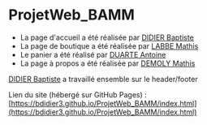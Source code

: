 # ProjetWeb_BAMM

- La page d'accueil a été réalisée par [DIDIER Baptiste](mailto:baptiste.didier@edu.univ-fcomte.fr)   
- La page de boutique a été réalisée par [LABBE Mathis](mailto:mathis.labbe@edu.univ-fcomte.fr)   
- Le panier a été réalisé par [DUARTE Antoine](mailto:antoine.duarte@edu.univ-fcomte.fr)   
- La page à propos a été réalisée par [DEMOLY Mathis](mailto:mathis.demoly@edu.univ-fcomte.fr)   

[DIDIER Baptiste](mailto:baptiste.didier@edu.univ-fcomte.fr) a travaillé ensemble sur le header/footer

Lien du site (hébergé sur GitHub Pages) : [https://bdidier3.github.io/ProjetWeb_BAMM/index.html](https://bdidier3.github.io/ProjetWeb_BAMM/index.html)